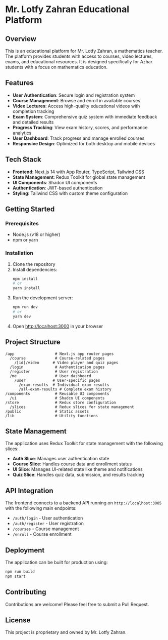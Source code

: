 # Mr. Lotfy Zahran Educational Platform

## Overview

This is an educational platform for Mr. Lotfy Zahran, a mathematics teacher. The platform provides students with access to courses, video lectures, exams, and educational resources. It is designed specifically for Azhar students with a focus on mathematics education.

## Features

- **User Authentication**: Secure login and registration system
- **Course Management**: Browse and enroll in available courses
- **Video Lectures**: Access high-quality educational videos with completion tracking
- **Exam System**: Comprehensive quiz system with immediate feedback and detailed results
- **Progress Tracking**: View exam history, scores, and performance analytics
- **User Dashboard**: Track progress and manage enrolled courses
- **Responsive Design**: Optimized for both desktop and mobile devices

## Tech Stack

- **Frontend**: Next.js 14 with App Router, TypeScript, Tailwind CSS
- **State Management**: Redux Toolkit for global state management
- **UI Components**: Shadcn UI components
- **Authentication**: JWT-based authentication
- **Styling**: Tailwind CSS with custom theme configuration

## Getting Started

### Prerequisites

- Node.js (v18 or higher)
- npm or yarn

### Installation

1. Clone the repository
2. Install dependencies:
   ```bash
   npm install
   # or
   yarn install
   ```
3. Run the development server:
   ```bash
   npm run dev
   # or
   yarn dev
   ```
4. Open [http://localhost:3000](http://localhost:3000) in your browser

## Project Structure

```
/app                  # Next.js app router pages
  /course             # Course-related pages
    /[id]/video      # Video player and quiz pages
  /login              # Authentication pages
  /register           # User registration
  /me                 # User dashboard
    /user            # User-specific pages
      /exam-results  # Individual exam results
      /all-exam-results # Complete exam history
/components           # Reusable UI components
  /ui                 # Shadcn UI components
/store                # Redux store configuration
  /slices             # Redux slices for state management
/public               # Static assets
/lib                  # Utility functions
```

## State Management

The application uses Redux Toolkit for state management with the following slices:

- **Auth Slice**: Manages user authentication state
- **Course Slice**: Handles course data and enrollment status
- **UI Slice**: Manages UI-related state like theme and notifications
- **Quiz Slice**: Handles quiz data, submission, and results tracking

## API Integration

The frontend connects to a backend API running on `http://localhost:3005` with the following main endpoints:

- `/auth/login` - User authentication
- `/auth/register` - User registration
- `/courses` - Course management
- `/enroll` - Course enrollment

## Deployment

The application can be built for production using:

```bash
npm run build
npm start
```

## Contributing

Contributions are welcome! Please feel free to submit a Pull Request.

## License

This project is proprietary and owned by Mr. Lotfy Zahran.